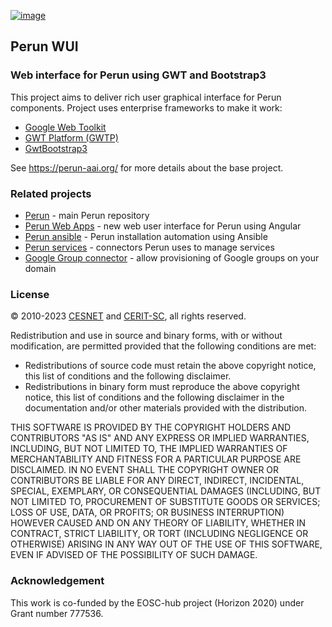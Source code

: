 [![image](https://webcentrum.muni.cz/media/3153530/perun.svg)](https://perun-aai.org)

## Perun WUI

### Web interface for Perun using GWT and Bootstrap3

This project aims to deliver rich user graphical interface for Perun components. Project uses enterprise frameworks to make it work:

-	[Google Web Toolkit](https://www.gwtproject.org/)
-	[GWT Platform (GWTP)](https://www.arcbees.com/#!/products/gwtp)
-	[GwtBootstrap3](https://github.com/gwtbootstrap3/gwtbootstrap3)

See https://perun-aai.org/ for more details about the base project.

### Related projects

-	[Perun](https://gitlab.ics.muni.cz/perun/perun-idm/perun) - main Perun repository
-	[Perun Web Apps](https://gitlab.ics.muni.cz/perun/perun-idm/perun-web-apps) - new web user interface for Perun using Angular
-	[Perun ansible](https://github.com/CESNET/perun-ansible) - Perun installation automation using Ansible
-	[Perun services](https://gitlab.ics.muni.cz/perun/perun-idm/perun-services) - connectors Perun uses to manage services
-	[Google Group connector](https://github.com/CESNET/google-group-connector) - allow provisioning of Google groups on your domain

### License

&copy; 2010-2023 [CESNET](https://www.cesnet.cz/?lang=en) and [CERIT-SC](https://www.cerit-sc.cz/en/index.html), all rights reserved.

Redistribution and use in source and binary forms, with or without modification, are permitted provided that the following conditions are met:

- Redistributions of source code must retain the above copyright notice, this list of conditions and the following disclaimer.
- Redistributions in binary form must reproduce the above copyright notice, this list of conditions and the following disclaimer in the documentation and/or other materials provided with the distribution.

THIS SOFTWARE IS PROVIDED BY THE COPYRIGHT HOLDERS AND
CONTRIBUTORS "AS IS" AND ANY EXPRESS OR IMPLIED WARRANTIES,
INCLUDING, BUT NOT LIMITED TO, THE IMPLIED WARRANTIES OF
MERCHANTABILITY AND FITNESS FOR A PARTICULAR PURPOSE ARE
DISCLAIMED. IN NO EVENT SHALL THE COPYRIGHT OWNER OR CONTRIBUTORS
BE LIABLE FOR ANY DIRECT, INDIRECT, INCIDENTAL, SPECIAL,
EXEMPLARY, OR CONSEQUENTIAL DAMAGES (INCLUDING, BUT NOT LIMITED
TO, PROCUREMENT OF SUBSTITUTE GOODS OR SERVICES; LOSS OF USE,
DATA, OR PROFITS; OR BUSINESS INTERRUPTION) HOWEVER CAUSED AND ON
ANY THEORY OF LIABILITY, WHETHER IN CONTRACT, STRICT LIABILITY,
OR TORT (INCLUDING NEGLIGENCE OR OTHERWISE) ARISING IN ANY WAY
OUT OF THE USE OF THIS SOFTWARE, EVEN IF ADVISED OF THE
POSSIBILITY OF SUCH DAMAGE.

### Acknowledgement

This work is co-funded by the EOSC-hub project (Horizon 2020) under Grant number 777536.
